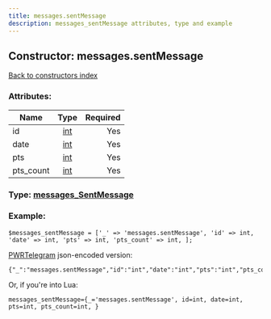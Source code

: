 ```yaml
---
title: messages.sentMessage
description: messages_sentMessage attributes, type and example
---
```

## Constructor: messages.sentMessage  
[Back to constructors index](index.md)



### Attributes:

| Name     |    Type       | Required |
|----------|:-------------:|---------:|
|id|[int](../types/int.md) | Yes|
|date|[int](../types/int.md) | Yes|
|pts|[int](../types/int.md) | Yes|
|pts\_count|[int](../types/int.md) | Yes|



### Type: [messages\_SentMessage](../types/messages_SentMessage.md)


### Example:

```
$messages_sentMessage = ['_' => 'messages.sentMessage', 'id' => int, 'date' => int, 'pts' => int, 'pts_count' => int, ];
```  

[PWRTelegram](https://pwrtelegram.xyz) json-encoded version:

```
{"_":"messages.sentMessage","id":"int","date":"int","pts":"int","pts_count":"int"}
```


Or, if you're into Lua:  


```
messages_sentMessage={_='messages.sentMessage', id=int, date=int, pts=int, pts_count=int, }

```


